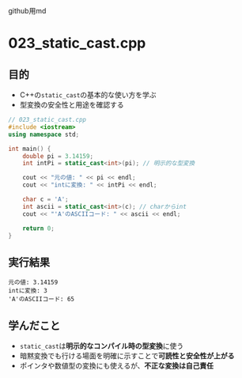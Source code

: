 github用md

# 023_static_cast.cpp

## 目的
- C++の`static_cast`の基本的な使い方を学ぶ
- 型変換の安全性と用途を確認する

```cpp
// 023_static_cast.cpp
#include <iostream>
using namespace std;

int main() {
    double pi = 3.14159;
    int intPi = static_cast<int>(pi); // 明示的な型変換

    cout << "元の値: " << pi << endl;
    cout << "intに変換: " << intPi << endl;

    char c = 'A';
    int ascii = static_cast<int>(c); // charからint
    cout << "'A'のASCIIコード: " << ascii << endl;

    return 0;
}
```

## 実行結果
```
元の値: 3.14159
intに変換: 3
'A'のASCIIコード: 65
```

## 学んだこと
- `static_cast`は**明示的なコンパイル時の型変換**に使う
- 暗黙変換でも行ける場面を明確に示すことで**可読性と安全性が上がる**
- ポインタや数値型の変換にも使えるが、**不正な変換は自己責任**

